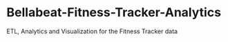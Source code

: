 # Bellabeat-Fitness-Tracker-Analytics
 ETL, Analytics and Visualization for the Fitness Tracker data
